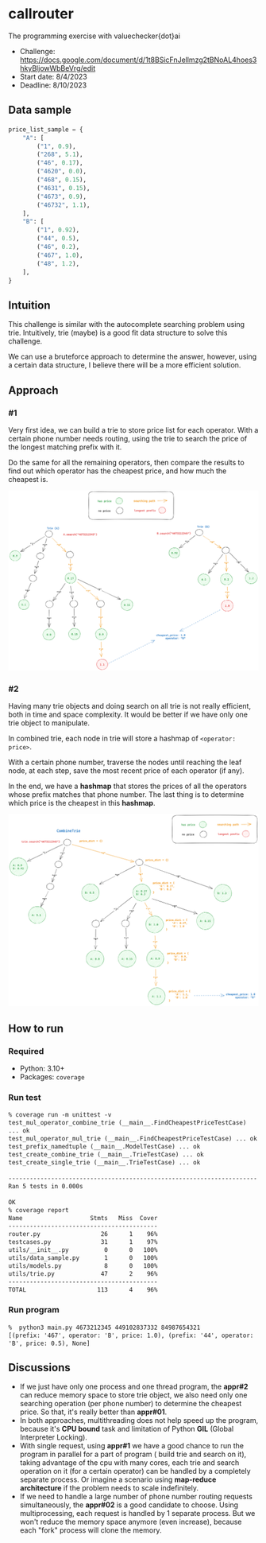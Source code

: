# callrouter

The programming exercise with valuechecker{dot}ai

* Challenge: https://docs.google.com/document/d/1t8BSicFnJellmzg2tBNoAL4hoes3hkyBljowWbBeVrg/edit
* Start date: 8/4/2023
* Deadline: 8/10/2023

## Data sample

```python
price_list_sample = {
    "A": [
        ("1", 0.9),
        ("268", 5.1),
        ("46", 0.17),
        ("4620", 0.0),
        ("468", 0.15),
        ("4631", 0.15),
        ("4673", 0.9),
        ("46732", 1.1),
    ],
    "B": [
        ("1", 0.92),
        ("44", 0.5),
        ("46", 0.2),
        ("467", 1.0),
        ("48", 1.2),
    ],
}
```

## Intuition

This challenge is similar with the autocomplete searching problem using trie. Intuitively, trie (maybe) is a good fit
data structure to solve this challenge.

We can use a bruteforce approach to determine the answer, however, using a certain data structure, I believe there will
be a more efficient solution.

## Approach

### #1

Very first idea, we can build a trie to store price list for each operator. With a certain phone number needs routing,
using the trie to search the price of the longest matching prefix with it.

Do the same for all the remaining operators, then compare the results to find out which operator has the cheapest price,
and how much the cheapest is.

![Illustration for the first idea](./assests/calllrouter-appr01.png "Build an array of trie")

### #2

Having many trie objects and doing search on all trie is not really efficient, both in time and space complexity. It
would be better if we have only one trie object to manipulate.

In combined trie, each node in trie will store a hashmap of `<operator: price>`.

With a certain phone number, traverse the nodes until reaching the leaf node, at each step, save the most recent price
of each operator (if any).

In the end, we have a **hashmap** that stores the prices of all the operators whose prefix matches that phone number.
The last thing is to determine which price is the cheapest in this **hashmap**.

![Illustration for the 2nd idea](./assests/calllrouter-appr02.png "Build a combined trie for all operators")

## How to run

### Required

* Python: 3.10+
* Packages: `coverage`

### Run test

```console
% coverage run -m unittest -v
test_mul_operator_combine_trie (__main__.FindCheapestPriceTestCase) ... ok
test_mul_operator_mul_trie (__main__.FindCheapestPriceTestCase) ... ok
test_prefix_namedtuple (__main__.ModelTestCase) ... ok
test_create_combine_trie (__main__.TrieTestCase) ... ok
test_create_single_trie (__main__.TrieTestCase) ... ok

----------------------------------------------------------------------
Ran 5 tests in 0.000s

OK
% coverage report         
Name                   Stmts   Miss  Cover
------------------------------------------
router.py                 26      1    96%
testcases.py              31      1    97%
utils/__init__.py          0      0   100%
utils/data_sample.py       1      0   100%
utils/models.py            8      0   100%
utils/trie.py             47      2    96%
------------------------------------------
TOTAL                    113      4    96%
```

### Run program

```console
%  python3 main.py 4673212345 449102837332 84987654321
[(prefix: '467', operator: 'B', price: 1.0), (prefix: '44', operator: 'B', price: 0.5), None]
```

## Discussions

- If we just have only one process and one thread program, the **appr#2** can reduce memory space to store trie object,
  we also need only one searching operation (per phone number) to determine the cheapest price. So that, it's really
  better than **appr#01**.
- In both approaches, multithreading does not help speed up the program, because it's **CPU bound** task and limitation
  of Python **GIL** (Global Interpreter Locking).
- With single request, using **appr#1** we have a good chance to run the program in parallel for a part of program (
  build trie and search on it), taking advantage of the cpu with many cores, each trie and search operation on it (for a
  certain operator) can be handled by a completely separate process. Or imagine a scenario using **map-reduce
  architecture** if the problem needs to scale indefinitely.
- If we need to handle a large number of phone number routing requests simultaneously, the **appr#02** is a good
  candidate to choose. Using multiprocessing, each request is handled by 1 separate process. But we won't reduce the
  memory space anymore (even increase), because each "fork" process will clone the memory.

